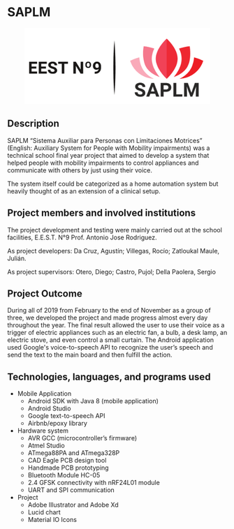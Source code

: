 # SAPLM
<p align="center">
  <img src="Documentacion/images/LOGO.png" alt="Home screenshot" height="175"/>
</p>

## Description
SAPLM “Sistema Auxiliar para Personas con Limitaciones Motrices” (English: Auxiliary System for People with Mobility impairments) was a technical school final year project that aimed to develop a system that helped people with mobility impairments to control appliances and communicate with others by just using their voice.

The system itself could be categorized as a home automation system but heavily thought of as an extension of a clinical setup. 

## Project members and involved institutions
The project development and testing were mainly carried out at the school facilities, E.E.S.T. N°9 Prof. Antonio Jose Rodriguez.

As project developers: Da Cruz, Agustín; Villegas, Rocío; Zatloukal Maule, Julián.

As project supervisors: Otero, Diego; Castro, Pujol; Della Paolera, Sergio

## Project Outcome
During all of 2019 from February to the end of November as a group of three, we developed the project and made progress almost every day throughout the year.
The final result allowed the user to use their voice as a trigger of electric appliances such as an electric fan, a bulb, a desk lamp, an electric stove, and even control a small curtain.
The Android application used Google's voice-to-speech API to recognize the user’s speech and send the text to the main board and then fulfill the action.

## Technologies, languages, and programs used
- Mobile Application
  - Android SDK with Java 8 (mobile application)
  - Android Studio
  - Google text-to-speech API
  - Airbnb/epoxy library
- Hardware system
  - AVR GCC (microcontroller’s firmware)
  - Atmel Studio
  - ATmega88PA and ATmega328P
  - CAD Eagle PCB design tool
  - Handmade PCB prototyping
  - Bluetooth Module HC-05
  - 2.4 GFSK connectivity with nRF24L01 module
  - UART and SPI communication
- Project
  - Adobe Illustrator and Adobe Xd
  - Lucid chart	
  - Material IO Icons

